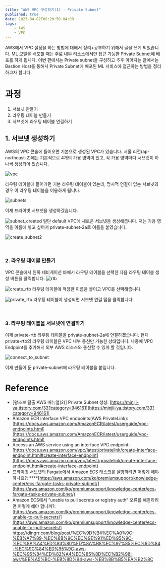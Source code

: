 ```yaml
---
title: "AWS VPC 구성하기(1) - Private Subnet"
published: true
date: 2023-04-02T00:20:50-04:00
tags:
    - AWS
    - VPC
---
```


AWS에서 VPC 설정을 하는 방법에 대해서 정리+공부하기 위해서 글을 쓰게 되었습니다. ML 모델을 배포할 때는 주로 내부 리소스에서만 접근 가능한 Private Subnet에 배포를 하게 됩니다. 
이번 편에서는 Private subnet을 구성하고 추후 이어지는 글에서는 Bastion Host를 통해서 Private Subnet에 배포된 ML 서비스에 접근하는 방법을 정리하고자 합니다.


# 과정
1. 서브넷 만들기
2. 라우팅 테이블 만들기
3. 서브넷에 라우팅 테이블 연결하기


## 1. 서브넷 생성하기
AWS의 VPC 콘솔에 들어오면 기본으로 생성된 VPC가 있습니다. 서울 리전(ap-northeast-2)에는 기본적으로 4개의 가용 영역이 있고, 각 가용 영역마다 서브넷이 하나씩 생성되어 있습니다. 

![vpc](https://raw.githubusercontent.com/terri1102/blog_images/main/cloud/vpc.png)



라우팅 테이블에 들어가면 기본 라우팅 테이블이 있는데, 명시적 연결이 없는 서브넷의 경우 이 라우팅 테이블을 이용하게 됩니다.

![subnets](https://raw.githubusercontent.com/terri1102/blog_images/main/cloud/subnets.png)

이제 프라이빗 서브넷을 생성하겠습니다.

![subnet_created](https://raw.githubusercontent.com/terri1102/blog_images/main/cloud/subnet_created.png)
일단 default VPC에 새로운 서브넷을 생성해줍니다. 저는 가용 영역을 이름에 넣고 싶어서 private-subnet-2a로 이름을 붙였습니다.

![create_subnet2](https://raw.githubusercontent.com/terri1102/blog_images/main/cloud/create_subnet2.png)

<br>

### 2. 라우팅 테이블 만들기
VPC 콘솔에서 왼쪽 네비게이션 바에서 라우팅 테이블을 선택한 다음 라우팅 테이블 생성 버튼을 클릭합니다.
![rtb](https://raw.githubusercontent.com/terri1102/blog_images/main/cloud/route_table.png)

![create_rtb](https://raw.githubusercontent.com/terri1102/blog_images/main/cloud/create_routetable.png)
라우팅 테이블에 적당한 이름을 붙이고 VPC를 선택해줍니다.

![private_rtb](https://raw.githubusercontent.com/terri1102/blog_images/main/cloud/private_rtb.png)
라우팅 테이블이 생성되면 서브넷 연결 탭을 클릭합니다.

<br>

### 3. 라우팅 테이블을 서브넷에 연결하기
이제 private-rtb 라우팅 테이블을 private-subnet-2a에 연결하겠습니다. 
현재 private-rtb의 라우팅 테이블은 VPC 내부 통신만 가능한 상태입니다. 나중에 VPC Endpoint를 추가해서 외부 AWS 리소스와 통신할 수 있게 할 것입니다. 

![connect_to_subnet](https://raw.githubusercontent.com/terri1102/blog_images/main/cloud/connect_to_subnet.png)

이제 만들어 둔 private-subnet에 라우팅 테이블을 붙입니다.



# Reference

- [왕초보 탈출 AWS 매뉴얼(2)] Private Subnet 생성: [https://minjii-ya.tistory.com/33?category=946161](https://minjii-ya.tistory.com/33?category=946161)
- Amazon ECR interface VPC endpoints(AWS PrivateLink): [https://docs.aws.amazon.com/AmazonECR/latest/userguide/vpc-endpoints.html](https://docs.aws.amazon.com/AmazonECR/latest/userguide/vpc-endpoints.html)
- Access an AWS service using an interface VPC endpoint: [https://docs.aws.amazon.com/vpc/latest/privatelink/create-interface-endpoint.html#create-interface-endpoint](https://docs.aws.amazon.com/vpc/latest/privatelink/create-interface-endpoint.html#create-interface-endpoint)
- 프라이빗 서브넷의 Fargate에서 Amazon ECS 태스크를 실행하려면 어떻게 해야 하나요?: ****[https://aws.amazon.com/ko/premiumsupport/knowledge-center/ecs-fargate-tasks-private-subnet/](https://aws.amazon.com/ko/premiumsupport/knowledge-center/ecs-fargate-tasks-private-subnet/)
- Amazon ECS에서 “unable to pull secrets or registry auth” 오류를 해결하려면 어떻게 해야 합니까?: [https://aws.amazon.com/ko/premiumsupport/knowledge-center/ecs-unable-to-pull-secrets/](https://aws.amazon.com/ko/premiumsupport/knowledge-center/ecs-unable-to-pull-secrets/)
https://dingrr.com/blog/post/%EC%9D%B4%EC%A0%9C-%EB%A7%89-%EC%8B%9C%EC%9E%91%ED%95%9C-%EC%8A%A4%ED%83%80%ED%8A%B8%EC%97%85%EC%9D%84-%EC%9C%84%ED%95%9C-aws-%EC%95%84%ED%82%A4%ED%85%8D%EC%B2%98-aws%EB%A5%BC-%EB%8D%94-aws-%EB%8B%B5%EA%B2%8C